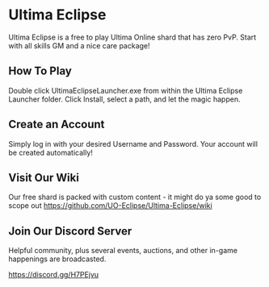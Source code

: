 # Ultima Eclipse

Ultima Eclipse is a free to play Ultima Online shard that has zero PvP.  Start with all skills GM and a nice care package!

## How To Play

Double click UltimaEclipseLauncher.exe from within the Ultima Eclipse Launcher folder.  Click Install, select a path, and let the magic happen.

## Create an Account

Simply log in with your desired Username and Password.  Your account will be created automatically!

## Visit Our Wiki

Our free shard is packed with custom content - it might do ya some good to scope out https://github.com/UO-Eclipse/Ultima-Eclipse/wiki

## Join Our Discord Server

Helpful community, plus several events, auctions, and other in-game happenings are broadcasted.

https://discord.gg/H7PEjvu
